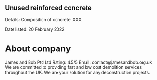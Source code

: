 ## Unused reinforced concrete 



Details: 
Composition of concrete: XXX 

Date listed: 20 February 2022 

# About company 
James and Bob Ptd Ltd
Rating: 4.5/5 
Email: contact@jamesandbob.org.uk 
We are committed to providing fast and low cost demolition services throughout the UK. We are your solution for any deconstruction projects. 
